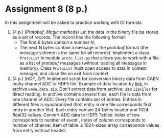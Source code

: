 # Assignment 8 (8 p.)

In this assignment will be asked to practice working with IO formats.

1. (4 p.) (_Protobuf_, _Magic methods_) Let the data in the binary file be stored as a set of records. The record has the following format:
   * The first 8 bytes contain a number N;
   * The next N bytes contain a message in the _protobuf_ format (the message scheme is the same for all records).
   Implement a class `ProtoList` in module `proto_list.py` that allows you to work with a file as a list of _protobuf_ messages (without loading all messages in memory). Class `ProtoList` must open access to data in context manager, and close file on exit from context.
2. (4 p.) (_HDF_, _ZIP_) Implement script for conversion binary data from CAEN multy channel ADC to HDF5 file. Example of data located by [link](https://drive.google.com/drive/folders/1i3-2b_kpVFNYf8p9Y0_em3bG7PZCg9tq?usp=sharing), in archive `wave.data.zip`. Don't extract data from archive: use `ZipFiles` for direct reading. In archive contains several files, each file is data from one channel of ADC. Every file contains set of entries. Entries in different files is synchronized (first entry in one file corresponds first entry in another file). Each entry contain 24-bytes header and 1024 float32 values. Convert ADC data to HDF5 Tables: index of row corresponds to number of event , index of column corresponds to number of channel. Item of table is 1024-sized array corresponds values from entry without header.